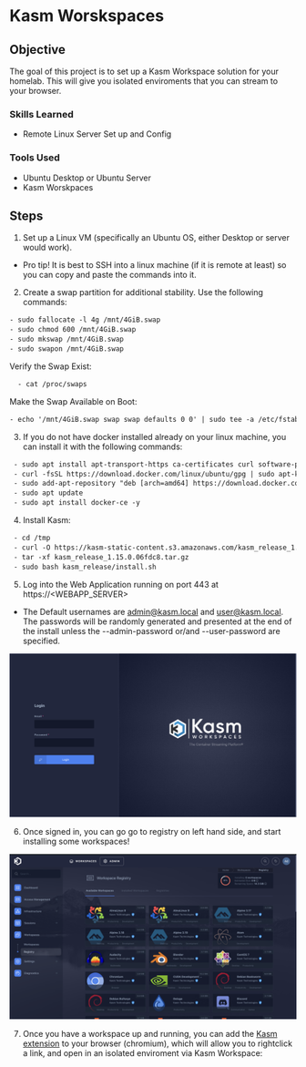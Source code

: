 # Kasm Worskspaces

## Objective

The goal of this project is to set up a Kasm Workspace solution for your homelab. This will give you isolated enviroments that you can stream to your browser.

### Skills Learned

- Remote Linux Server Set up and Config

### Tools Used

- Ubuntu Desktop or Ubuntu Server
- Kasm Worskpaces

## Steps

1. Set up a Linux VM (specifically an Ubuntu OS, either Desktop or server would work). 
 - Pro tip! It is best to SSH into a linux machine (if it is remote at least) so you can copy and paste the commands into it. 

2. Create a swap partition for additional stability. Use the following commands:

 ```htm
 - sudo fallocate -l 4g /mnt/4GiB.swap
 - sudo chmod 600 /mnt/4GiB.swap
 - sudo mkswap /mnt/4GiB.swap
 - sudo swapon /mnt/4GiB.swap
 ```

 Verify the Swap Exist:
```htm
  - cat /proc/swaps

``` 
 Make the Swap Available on Boot:
  ```htm
  - echo '/mnt/4GiB.swap swap swap defaults 0 0' | sudo tee -a /etc/fstab
  ```

3. If you do not have docker installed already on your linux machine, you can install it with the following commands:

```htm
 - sudo apt install apt-transport-https ca-certificates curl software-properties-common -y
 - curl -fsSL https://download.docker.com/linux/ubuntu/gpg | sudo apt-key add -
 - sudo add-apt-repository "deb [arch=amd64] https://download.docker.com/linux/ubuntu $(lsb_release -cs) stable"
 - sudo apt update
 - sudo apt install docker-ce -y 
```

4. Install Kasm:
```htm
 - cd /tmp
 - curl -O https://kasm-static-content.s3.amazonaws.com/kasm_release_1.15.0.06fdc8.tar.gz
 - tar -xf kasm_release_1.15.0.06fdc8.tar.gz
 - sudo bash kasm_release/install.sh
```

5. Log into the Web Application running on port 443 at https://<WEBAPP_SERVER>
 - The Default usernames are admin@kasm.local and user@kasm.local. The passwords will be randomly generated and presented at the end of the install unless the --admin-password or/and --user-password are specified. 

 ![A screen shot of the Kasm Workspace sign in dashbaord](image.png)

6. Once signed in, you can go go to registry on left hand side, and start installing some workspaces! 

 ![A screen shot showing the kasm workspace admin portal on the workspace registry page.](image-1.png)

7. Once you have a workspace up and running, you can add the [Kasm extension](https://chromewebstore.google.com/detail/kasm-open-in-isolation/pamimfbchojeflegdjgijcgnoghgfemn "Kasm extension") to your browser (chromium), which will allow you to rightclick a link, and open in an isolated enviroment via Kasm Workspace:



